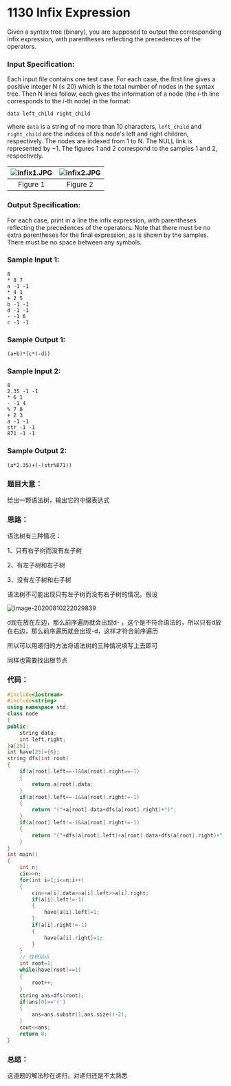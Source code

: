 # **1130** **Infix Expression** 

Given a syntax tree (binary), you are supposed to output the corresponding infix expression, with parentheses reflecting the precedences of the operators.

### Input Specification:

Each input file contains one test case. For each case, the first line gives a positive integer N (≤ 20) which is the total number of nodes in the syntax tree. Then N lines follow, each gives the information of a node (the *i*-th line corresponds to the *i*-th node) in the format:

```
data left_child right_child
```

where `data` is a string of no more than 10 characters, `left_child` and `right_child` are the indices of this node's left and right children, respectively. The nodes are indexed from 1 to N. The NULL link is represented by −1. The figures 1 and 2 correspond to the samples 1 and 2, respectively.

| ![infix1.JPG](https://images.ptausercontent.com/4d1c4a98-33cc-45ff-820f-c548845681ba.JPG) | ![infix2.JPG](https://images.ptausercontent.com/b5a3c36e-91ad-494a-8853-b46e1e8b60cc.JPG) |
| :----------------------------------------------------------: | :----------------------------------------------------------: |
|                           Figure 1                           |                           Figure 2                           |

### Output Specification:

For each case, print in a line the infix expression, with parentheses reflecting the precedences of the operators. Note that there must be no extra parentheses for the final expression, as is shown by the samples. There must be no space between any symbols.

### Sample Input 1:

```in
8
* 8 7
a -1 -1
* 4 1
+ 2 5
b -1 -1
d -1 -1
- -1 6
c -1 -1
```

### Sample Output 1:

```out
(a+b)*(c*(-d))
```

### Sample Input 2:

```in
8
2.35 -1 -1
* 6 1
- -1 4
% 7 8
+ 2 3
a -1 -1
str -1 -1
871 -1 -1
```

### Sample Output 2:

```out
(a*2.35)+(-(str%871))
```

### 题目大意：

给出一颗语法树，输出它的中缀表达式

### 思路：

语法树有三种情况：

1、只有右子树而没有左子树

2、有左子树和右子树

3、没有左子树和右子树

语法树不可能出现只有左子树而没有右子树的情况。假设

![image-20200810222029839](C:\Users\42303\AppData\Roaming\Typora\typora-user-images\image-20200810222029839.png)

d现在放在左边，那么前序遍历就会出现d- ，这个是不符合语法的，所以只有d放在右边，那么前序遍历就会出现-d，这样才符合前序遍历

所以可以用递归的方法将语法树的三种情况填写上去即可

同样也需要找出根节点

### 代码：

```c++
#include<iostream>
#include<string>
using namespace std;
class node
{
public:
    string data;
    int left,right;
}a[25];
int have[25]={0};
string dfs(int root)
{
    if(a[root].left==-1&&a[root].right==-1)
    {
        return a[root].data;
    }
    if(a[root].left==-1&&a[root].right!=-1)
    {
        return "("+a[root].data+dfs(a[root].right)+")";
    }
    if(a[root].left!=-1&&a[root].right!=-1)
    {
        return "("+dfs(a[root].left)+a[root].data+dfs(a[root].right)+")";
    }
}
int main()
{
    int n;
    cin>>n;
    for(int i=1;i<=n;i++)
    {
        cin>>a[i].data>>a[i].left>>a[i].right;
        if(a[i].left!=-1)
        {
            have[a[i].left]=1;
        }
        if(a[i].right!=-1)
        {
            have[a[i].right]=1;
        }
    }
    // 找根结点
    int root=1;
    while(have[root]==1)
    {
        root++;
    }
    string ans=dfs(root);
    if(ans[0]=='(')
    {
        ans=ans.substr(1,ans.size()-2);
    }
    cout<<ans;
    return 0;
}
```

### 总结：

这道题的解法秒在递归，对递归还是不太熟悉

